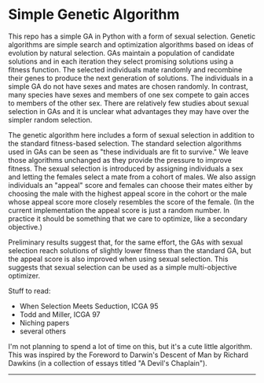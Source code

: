 # Simple Genetic Algorithm

This repo has a simple GA in Python with a form of sexual selection. Genetic algorithms are simple search and optimization algorithms based on ideas of evolution by natural selection. GAs maintain a population of candidate solutions and in each iteration they select promising solutions using a fitness function. The selected individuals mate randomly and recombine their genes to produce the next generation of solutions. The individuals in a simple GA do not have sexes and mates are chosen randomly. In contrast, many species have sexes and members of one sex compete to gain acces to members of the other sex. There are relatively few studies about sexual selection in GAs and it is unclear what advantages they may have over the simpler random selection.

The genetic algorithm here includes a form of sexual selection in addition to the standard fitness-based selection. The standard selection algorithms used in GAs can be seen as "these individuals are fit to survive." We leave those algorithms unchanged as they provide the pressure to improve fitness. The sexual selection is introduced by assigning individuals a sex and letting the females select a mate from a cohort of males. We also assign individuals an "appeal" score and females can choose their mates either by choosing the male with the highest appeal score in the cohort or the male whose appeal score more closely resembles the score of the female. (In the current implementation the appeal score is just a random number. In practice it should be something that we care to optimize, like a secondary objective.)

Preliminary results suggest that, for the same effort, the GAs with sexual selection reach solutions of slightly lower fitness than the standard GA, but the appeal score is also improved when using sexual selection. This suggests that sexual selection can be used as a simple multi-objective optimizer.

Stuff to read:

- When Selection Meets Seduction, ICGA 95
- Todd and Miller, ICGA 97
- Niching papers
- several others

I'm not planning to spend a lot of time on this, but it's a cute little algorithm.
This was inspired by the Foreword to Darwin's Descent of Man by Richard Dawkins (in a collection of essays titled "A Devil's Chaplain").

---
